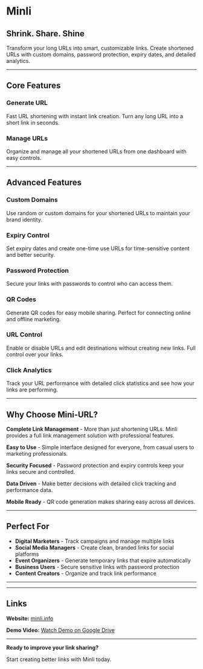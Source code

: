 # Minli

## **Shrink. Share. Shine**

Transform your long URLs into smart, customizable links. Create shortened URLs with custom domains, password protection, expiry dates, and detailed analytics.

---

## Core Features

### **Generate URL** 
Fast URL shortening with instant link creation. Turn any long URL into a short link in seconds.

### **Manage URLs**
Organize and manage all your shortened URLs from one dashboard with easy controls.

---

## Advanced Features

### **Custom Domains**
Use random or custom domains for your shortened URLs to maintain your brand identity.

### **Expiry Control** 
Set expiry dates and create one-time use URLs for time-sensitive content and better security.

### **Password Protection**
Secure your links with passwords to control who can access them.

### **QR Codes**
Generate QR codes for easy mobile sharing. Perfect for connecting online and offline marketing.

### **URL Control**
Enable or disable URLs and edit destinations without creating new links. Full control over your links.

### **Click Analytics**
Track your URL performance with detailed click statistics and see how your links are performing.

---

## Why Choose Mini-URL?

**Complete Link Management** - More than just shortening URLs. Minli provides a full link management solution with professional features.

**Easy to Use** - Simple interface designed for everyone, from casual users to marketing professionals.

**Security Focused** - Password protection and expiry controls keep your links secure and controlled.

**Data Driven** - Make better decisions with detailed click tracking and performance data.

**Mobile Ready** - QR code generation makes sharing easy across all devices.

---

## Perfect For

- **Digital Marketers** - Track campaigns and manage multiple links
- **Social Media Managers** - Create clean, branded links for social platforms  
- **Event Organizers** - Generate temporary links that expire automatically
- **Business Users** - Secure sensitive links with password protection
- **Content Creators** - Organize and track link performance

---

---

## Links

**Website:** [minli.info](https://minli.info)

**Demo Video:** [Watch Demo on Google Drive](DRIVE_LINK_HERE)

---

**Ready to improve your link sharing?** 

Start creating better links with Minli today.